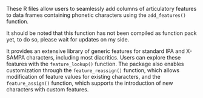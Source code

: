 These R files allow users to seamlessly add columns of articulatory features to data frames containing phonetic characters using the `add_features()` function.

It should be noted that this function has not been compiled as function pack yet, to do so, please wait for updates on my side.

It provides an extensive library of generic features for standard IPA and X-SAMPA characters, including most diacritics. Users can explore these features with the `feature_lookup()` function. The package also enables customization through the `feature_reassign()` function, which allows modification of feature values for existing characters, and the `feature_assign()` function, which supports the introduction of new characters with custom features.
